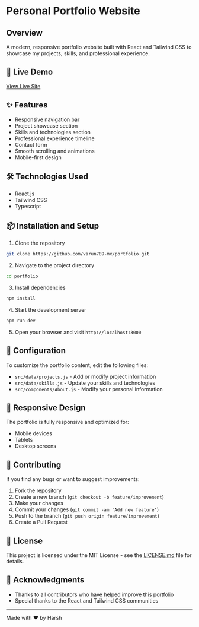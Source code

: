 # Personal Portfolio Website

## Overview
A modern, responsive portfolio website built with React and Tailwind CSS to showcase my projects, skills, and professional experience.

## 🚀 Live Demo
[View Live Site](#) <!-- Replace with your actual deployed site URL -->

## ✨ Features
- Responsive navigation bar
- Project showcase section
- Skills and technologies section
- Professional experience timeline
- Contact form
- Smooth scrolling and animations
- Mobile-first design

## 🛠️ Technologies Used
- React.js
- Tailwind CSS
- Typescript

## 📦 Installation and Setup
1. Clone the repository
```bash
git clone https://github.com/varun789-mx/portfolio.git
```

2. Navigate to the project directory
```bash
cd portfolio
```

3. Install dependencies
```bash
npm install
```

4. Start the development server
```bash
npm run dev
```

5. Open your browser and visit `http://localhost:3000`

## 🔧 Configuration
To customize the portfolio content, edit the following files:
- `src/data/projects.js` - Add or modify project information
- `src/data/skills.js` - Update your skills and technologies
- `src/components/About.js` - Modify your personal information

## 📱 Responsive Design
The portfolio is fully responsive and optimized for:
- Mobile devices
- Tablets
- Desktop screens

## 🤝 Contributing
If you find any bugs or want to suggest improvements:
1. Fork the repository
2. Create a new branch (`git checkout -b feature/improvement`)
3. Make your changes
4. Commit your changes (`git commit -am 'Add new feature'`)
5. Push to the branch (`git push origin feature/improvement`)
6. Create a Pull Request

## 📄 License
This project is licensed under the MIT License - see the [LICENSE.md](LICENSE.md) file for details.



## 🙏 Acknowledgments
- Thanks to all contributors who have helped improve this portfolio
- Special thanks to the React and Tailwind CSS communities

---
Made with ❤️ by Harsh
